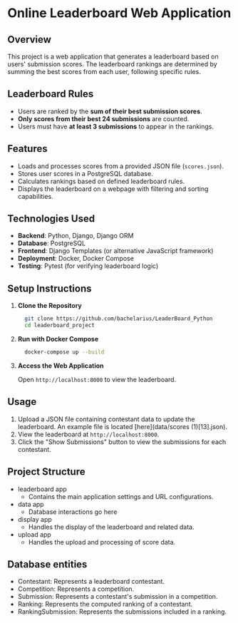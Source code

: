 # Online Leaderboard Web Application

## Overview

This project is a web application that generates a leaderboard based on users' submission scores. The leaderboard rankings are determined by summing the best scores from each user, following specific rules.

## Leaderboard Rules

- Users are ranked by the **sum of their best submission scores**.
- **Only scores from their best 24 submissions** are counted.
- Users must have **at least 3 submissions** to appear in the rankings.

## Features

- Loads and processes scores from a provided JSON file (`scores.json`).
- Stores user scores in a PostgreSQL database.
- Calculates rankings based on defined leaderboard rules.
- Displays the leaderboard on a webpage with filtering and sorting capabilities.

## Technologies Used

- **Backend**: Python, Django, Django ORM
- **Database**: PostgreSQL
- **Frontend**: Django Templates (or alternative JavaScript framework)
- **Deployment**: Docker, Docker Compose
- **Testing**: Pytest (for verifying leaderboard logic)

## Setup Instructions

1. **Clone the Repository**

   ```bash
     git clone https://github.com/bachelarius/LeaderBoard_Python
     cd leaderboard_project
   ```

2. **Run with Docker Compose**

   ```bash
     docker-compose up --build
   ```

3. **Access the Web Application**

   Open `http://localhost:8000` to view the leaderboard.

## Usage

1. Upload a JSON file containing contestant data to update the leaderboard. An example file is located [here](data/scores (1)[13].json).
2. View the leaderboard at `http://localhost:8000`.
3. Click the "Show Submissions" button to view the submissions for each contestant.

## Project Structure

- leaderboard app
  - Contains the main application settings and URL configurations.
- data app
  - Database interactions go here
- display app
  - Handles the display of the leaderboard and related data.
- upload app
  - Handles the upload and processing of score data.

## Database entities

- Contestant: Represents a leaderboard contestant.
- Competition: Represents a competition.
- Submission: Represents a contestant's submission in a competition.
- Ranking: Represents the computed ranking of a contestant.
- RankingSubmission: Represents the submissions included in a ranking.
